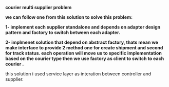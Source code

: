 **courier multi supplier problem**

**we can follow one from this solution to solve this problem:**

**1- implement each supplier standalone and depends on adapter design pattern and factory to switch between each adapter.** 

**2- implmenet solution that depend on abstract factory, thats mean we make interface to provide 2 method one for create shipment and second for track status. each operation will move us to specific implementation based on the courier type then we use factory as client to switch to each courier .**

this solution i used service layer as interation between controller and supplier.
